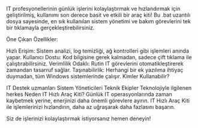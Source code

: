 IT profesyonellerinin günlük işlerini kolaylaştırmak ve hızlandırmak için geliştirilmiş, kullanımı son derece basit ve etkili bir araç kiti! Bu .bat uzantılı dosya sayesinde, en sık kullanılan sistem yönetimi ve bakım görevlerini tek bir tıklamayla gerçekleştirebilirsiniz.

Öne Çıkan Özellikler:

Hızlı Erişim: Sistem analizi, log temizliği, ağ kontrolleri gibi işlemleri anında yapar.
Kullanıcı Dostu: Kod bilgisine gerek kalmadan, sadece çift tıklama ile çalıştırabilirsiniz.
Verimlilik Odaklı: Rutin IT görevlerini otomatikleştirerek zamandan tasarruf sağlar.
Taşınabilirlik: Herhangi bir ek yazılıma ihtiyaç duymadan, tüm Windows sistemlerinde çalışır.
Kimler Kullanabilir?

IT Destek uzmanları
Sistem Yöneticileri
Teknik Ekipler
Teknolojiyle ilgilenen herkes
Neden IT Hızlı Araç Kiti?
Günlük IT operasyonlarında zaman kaybetmek yerine, enerjinizi daha önemli görevlere ayırın. IT Hızlı Araç Kiti ile işlemlerinizi hızlandırın, daha az uğraşarak daha fazlasını başarın.

Siz de işlerinizi kolaylaştırmak istiyorsanız hemen deneyin!
